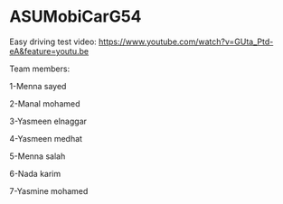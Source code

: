 # ASUMobiCarG54

Easy driving test video: https://www.youtube.com/watch?v=GUta_Ptd-eA&feature=youtu.be

Team members:

1-Menna sayed

2-Manal mohamed

3-Yasmeen elnaggar

4-Yasmeen medhat

5-Menna salah

6-Nada karim

7-Yasmine mohamed

